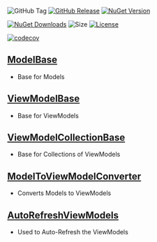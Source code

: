 ![GitHub Tag](https://img.shields.io/github/v/tag/TJC-Tools/TJC.MVVM)
[![GitHub Release](https://img.shields.io/github/v/release/TJC-Tools/TJC.MVVM)](https://github.com/TJC-Tools/TJC.MVVM/releases/latest)
[![NuGet Version](https://img.shields.io/nuget/v/TJC.MVVM)](https://www.nuget.org/packages/TJC.MVVM)

[![NuGet Downloads](https://img.shields.io/nuget/dt/TJC.MVVM)](https://www.nuget.org/packages/TJC.MVVM)
![Size](https://img.shields.io/github/repo-size/TJC-Tools/TJC.MVVM)
[![License](https://img.shields.io/github/license/TJC-Tools/TJC.MVVM.svg)](LICENSE)

[![codecov](https://codecov.io/gh/TJC-Tools/TJC.MVVM/graph/badge.svg?token=XPHNQC60VZ)](https://codecov.io/gh/TJC-Tools/TJC.MVVM)

## [ModelBase](TJC.MVVM/Models/ModelBase.cs)
- Base for Models

## [ViewModelBase](TJC.MVVM/ViewModels/ViewModelBase.cs)
- Base for ViewModels

## [ViewModelCollectionBase](TJC.MVVM/ViewModels/ViewModelCollectionBase.cs)
- Base for Collections of ViewModels

## [ModelToViewModelConverter](TJC.MVVM/Extensions/Conversion/ModelToViewModelConverter.cs)
- Converts Models to ViewModels

## [AutoRefreshViewModels](TJC.MVVM/Extensions/AutoRefreshViewModels.cs)
- Used to Auto-Refresh the ViewModels
